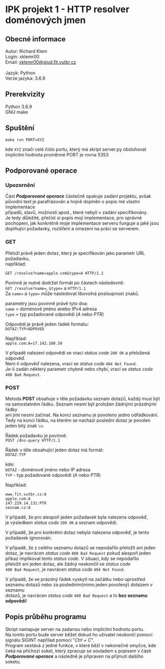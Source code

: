 # IPK projekt 1 - HTTP resolver doménových jmen
## Obecné informace
Autor: Richard Klem<br>
Login: xklemr00<br>
Email: xklemr00@stud.fit.vutbr.cz<br>
<br>
Jazyk: Python<br>
Verze jazyka: 3.6.9<br>

## Prerekvizity
Python 3.6.9<br>
GNU make<br>

## Spuštění
`make run PORT=XYZ`

kde `XYZ` značí celé číslo portu, který má skript server.py obsluhovat<br>
implicitní hodnota proměnné PORT je rovna 5353

## Podporované operace
### Upozornění
Část **_Podporované operace_** částečně opakuje zadání projektu, avšak <br>
původní text je parafrázován a hojně doplněn o popis mé vlastní implementace<br>
případů, stavů, možností apod., které nebyli v zadání specifikovány.<br>
Je tedy důležité, přečíst si popis mojí implementace, pro správné<br>
pochopení, jak konkrétně moje implementace serveru funguje a jaké jsou<br>
doplňující požadavky, rozšíření a omezení na práci se serverem.
### GET<br>
Přeloží právě jeden dotaz, který je specifikován jako parametr URL požadavku,<br>
například:
 
`GET /resolve?name=apple.com&type=A HTTP/1.1`

Povinně je nutné dodržet formát po částech následovně:<br>
`GET /resolve?name=`, `&type=` a `HTTP/1.1`<br>
Za `name=` a `type=` může následovat libovolná posloupnost znaků.

parametry jsou povinně právě tyto dva:<br>
`name` = doménové jméno anebo IPv4 adresa<br>
`type` = typ požadované odpovědi (_A_ nebo _PTR_)<br> 

Odpovědí je právě jeden řádek formátu:<br>
`DOTAZ:TYP=ODPOVED`

Například:<br>
`apple.com:A=17.142.160.59`

V případě nalezení odpovědi se vrací _status code_ `200 OK` a přeložená<br>
odpověď.<br>
Není-li odpověď nalezena, vrací se _status code_ `404 Not Found`.<br>
Je-li zadán některý parametr chybně nebo chybí, vrací se  _status code_<br>
`400 Bad Request`.

### POST<br>
Metoda **POST** obsahuje v těle požadavku seznam dotazů, každý musí být<br>
na samostatném řádku. Seznam nesmí být proložen žádnými prázdnými řádky<br>
ani jimi nesmí začínat. Na konci seznamu je povoleno jedno odřádkování.<br>
Tedy na konci řádku, na kterém se nachází poslední dotaz je povolen<br>
jeden bílý znak `\n`.<br>

Řádek požadavku je povinně:<br> 
`POST /dns-query HTTP/1.1`

Řádek v těle obsahující jeden dotaz má formát:<br>
`DOTAZ:TYP`

kde:<br>
`DOTAZ` - doménové jméno nebo IP adresa<br>
`TYP` - typ požadované odpovědi (_A_ nebo _PTR_)<br> 

Například:
```
www.fit.vutbr.cz:A
apple.com:A
147.229.14.131:PTR
seznam.cz:A
```

V případě, že pro alespoň jeden požadavek byla nalezena odpověď,<br>
je výsledkem _status code_ `200 OK` a seznam odpovědí. <br>

V případě, že pro konkrétní dotaz nebyla nalezena odpověď, je tento<br>
požadavek ignorován.

V případě, že z celého seznamu dotazů se nepodařilo přeložit ani jeden<br>
dotaz, je navrácen _status code_ `400 Bad Request` pokud alespoň jeden<br>
příkaz implikoval tento _status code_. V situaci, kdy se nepodařilo<br>
přeložit ani jeden dotaz, ale žádný neskončil se _status code_<br>
 `400 Bad Request`, je navrácen _status code_ `404 Not Found`.
 
V případě, že se prázdný řádek vyskytl na začátku nebo uprostřed<br>
seznamu dotazů nebo za posledním(mimo jeden povolený) dotazem v seznamu<br>
dotazů, je navrácen _status code_ `400 Bad Request` a to **bez seznamu<br>
odpovědí**!
 
 
 ## Popis průběhu programu
 Skript namapuje server na zadanou nebo implicitní hodnotu portu.<br>
 Na tomto portu bude server běžet dokud ho uživatel neukončí pomocí<br>
 signálu SIGINT napřílad pomocí "_Ctrl + C_".<br>
 Program sestává z jedné funkce, v které běží v nekonečné smyčce, kde<br>
 čeká na příchozí soket, který zpracuje se souladem s popisem v části<br>
 **_Podporované operace_** a následně je připraven na přijmutí dalšího<br>
 soketu.